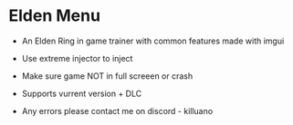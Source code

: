# Elden Menu
- An Elden Ring in game trainer with common features made with imgui

- Use extreme injector to inject
  
- Make sure game NOT in full screeen or crash

- Supports vurrent version + DLC

- Any errors please contact me on discord - killuano
